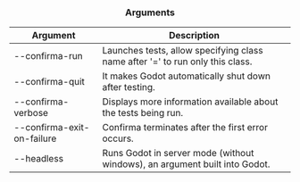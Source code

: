 <div align="center">
 <h3>Arguments</h1>
</div>

| Argument                   | Description                                                                   |
| -------------------------- | ----------------------------------------------------------------------------- |
| --confirma-run             | Launches tests, allow specifying class name after '=' to run only this class. |
| --confirma-quit            | It makes Godot automatically shut down after testing.                         |
| --confirma-verbose         | Displays more information available about the tests being run.                |
| --confirma-exit-on-failure | Confirma terminates after the first error occurs.                             |
| --headless                 | Runs Godot in server mode (without windows), an argument built into Godot.    |
